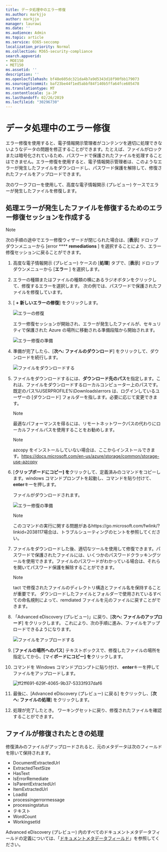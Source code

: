 ```yaml
---
title: データ処理中のエラー修復
ms.author: markjjo
author: markjjo
manager: laurawi
ms.date: ''
ms.audience: Admin
ms.topic: article
ms.service: O365-seccomp
localization_priority: Normal
ms.collection: M365-security-compliance
search.appverid:
- MOE150
- MET150
ms.assetid: ''
description: ''
ms.openlocfilehash: bf48e605dc321da4b7a9d5343d18f90fbb179073
ms.sourcegitcommit: baf23be44f1ed5abbf84f140b5ffa64fce605478
ms.translationtype: MT
ms.contentlocale: ja-JP
ms.lasthandoff: 02/26/2019
ms.locfileid: "30296730"
---
```

# <a name="error-remediation-when-processing-data"></a>データ処理中のエラー修復

エラー修復を使用すると、電子情報開示管理者がコンテンツを適切に処理できないようなデータの問題を修正することができます。たとえば、ファイルがロックまたは暗号化されているため、パスワードで保護されたファイルを処理することはできません。エラー修復を使用すると、電子情報開示管理者は、このようなエラーが発生したファイルをダウンロードし、パスワード保護を解除して、修復されたファイルをアップロードできます。

次のワークフローを使用して、高度な電子情報開示 (プレビュー) ケースでエラーが発生したファイルを修復します。

## <a name="creating-an-error-remediation-session-to-remediate-files-with-processing-errors"></a>処理エラーが発生したファイルを修復するためのエラー修復セッションを作成する

>[!NOTE]
>次の手順の途中でエラー修復ウィザードが閉じられた場合は、[**表示**] ドロップダウンメニューから [error **** **remediations** ] を選択することにより、エラー修復セッションに戻ることができます。

1. 高度な電子情報開示 (プレビュー) ケースの [**処理**] タブで、[**表示**] ドロップダウンメニューから [**エラー** ] を選択します。

2. エラーの種類またはファイルの種類の横にあるラジオボタンをクリックして、修復するエラーを選択します。 次の例では、パスワードで保護されたファイルを修復しています。

3. [ **+ 新しいエラーの修復**] をクリックします。

    ![エラーの修復](../media/8c2faf1a-834b-44fc-b418-6a18aed8b81a.png)

    エラー修復セッションが開始され、エラーが発生したファイルが、セキュリティで保護された Azure の場所に移動される準備段階から開始されます。

    ![エラー修復の準備](../media/390572ec-7012-47c4-a6b6-4cbb5649e8a8.png)

4. 準備が完了したら、[**次へ: ファイルのダウンロード**] をクリックして、ダウンロードを続行します。

    ![ファイルをダウンロードする](../media/6ac04b09-8e13-414a-9e24-7c75ba586363.png)

5. ファイルをダウンロードするには、**ダウンロード先のパス**を指定します。これは、ファイルをダウンロードするローカルコンピューター上のパスです。 既定のパス%USERPROFILE%\Downloads\errors は、ログインしているユーザーの [ダウンロード] フォルダーを指します。必要に応じて変更できます。

    >[!NOTE]
    >最適なパフォーマンスを得るには、リモートネットワークパスの代わりにローカルファイルパスを使用することをお勧めします。

    > [!NOTE]
    > azcopy をインストールしていない場合は、ここからインストールできます。https://docs.microsoft.com/en-us/azure/storage/common/storage-use-azcopy

6. [**クリップボードにコピー] を**クリックして、定義済みのコマンドをコピーします。windows コマンドプロンプトを起動し、コマンドを貼り付けて、 **enter**キーを押します。  

    ファイルがダウンロードされます。

    ![エラー修復の準備](../media/f364ab4d-31c5-4375-b69f-650f694a2f69.png)

     > [!NOTE]
     > このコマンドの実行に関する問題があるhttps://go.microsoft.com/fwlink/?linkid=2038117場合は、トラブルシューティングのヒントを参照してください。

7. ファイルをダウンロードした後、適切なツールを使用して修復できます。パスワードで保護されたファイルには、いくつかのパスワードクラッキングツールを使用できます。ファイルのパスワードがわかっている場合は、それらを開いてパスワード保護を解除することができます。
    > [!NOTE]
    > tact で修復されたファイルのディレクトリ構造とファイル名を保持することが重要です。 ダウンロードしたファイルとフォルダーで使用されているすべての命名規則によって、remdiated ファイルを元のファイルに戻すことができます。

8. 「Advanced eDiscovery (プレビュー)」に戻り、[**次へ: ファイルのアップロード**] をクリックします。 これにより、次の手順に進み、ファイルをアップロードできるようになります。

    ![ファイルをアップロードする](../media/af3d8617-1bab-4ecd-8de0-22e53acba240.png)

9. [**ファイルの場所へのパス**] テキストボックスで、修復したファイルの場所を指定してから、[マイ**ボードにコピー] を**クリックします。

10. コマンドを Windows コマンドプロンプトに貼り付け、 **enter**キーを押してファイルをアップロードします。

    ![ff2ff691-629f-4065-9b37-5333f937daf6](../media/ff2ff691-629f-4065-9b37-5333f937daf6.png)

11. 最後に、[Advanced eDiscovery (プレビュー) に戻る] をクリックし、[**次へ: ファイルの処理**] をクリックします。

12. 処理が完了したとき。 ワーキングセットに戻り、修復されたファイルを確認することができます。

## <a name="what-happens-when-files-are-remediated"></a>ファイルが修復されたときの処理

修復済みのファイルがアップロードされると、元のメタデータは次のフィールドを除いて保持されます。 

- DocumentExtractedUrl
- ExtractedTextSize
- HasText
- IsErrorRemediate
- IsParentExtractedUrl
- ItemExtractedUrl
- LoadId
- processingerrormessage
- processingstatus
- テキスト
- WordCount
- WorkingsetId

Advanced eDiscovery (プレビュー) 内のすべてのドキュメントメタデータフィールドの定義については、「[ドキュメントメタデータフィールド](document-metadata-fields.md)」を参照してください。